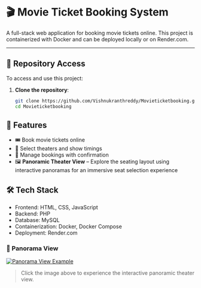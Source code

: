 # 🎬 Movie Ticket Booking System

A full-stack web application for booking movie tickets online. This project is containerized with Docker and can be deployed locally or on Render.com.

---

## 📁 Repository Access

To access and use this project:

1. **Clone the repository**:
   ```bash
   git clone https://github.com/Vishnukranthreddy/Movieticketbooking.git
   cd Movieticketbooking


## 🌟 Features

- 🎟️ Book movie tickets online
- 📍 Select theaters and show timings
- 🧾 Manage bookings with confirmation
- 🖼️ **Panoramic Theater View** – Explore the seating layout using interactive panoramas for an immersive seat selection experience

## 🛠️ Tech Stack

- Frontend: HTML, CSS, JavaScript
- Backend: PHP 
- Database: MySQL
- Containerization: Docker, Docker Compose
- Deployment: Render.com


### 🎥 Panorama View
[![Panorama View Example](./img/panoramas/pvr_lobby.jpg)](https://vishnukranthreddy.github.io/panoramas/)

> Click the image above to experience the interactive panoramic theater view.
